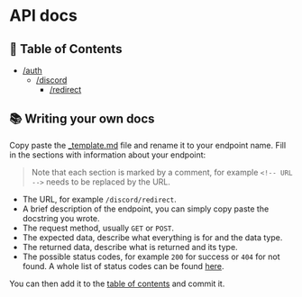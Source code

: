 # API docs

## 📝 Table of Contents

- [/auth](./auth)
  - [/discord](./auth/discord)
    - [/redirect](./auth/discord/redirect.md)

## 📚 Writing your own docs

Copy paste the [_template.md](./_template.md) file and rename it to your endpoint name. Fill in the sections with information about your endpoint:

> Note that each section is marked by a comment, for example ``<!-- URL -->`` needs to be replaced by the URL.

- The URL, for example ``/discord/redirect``.
- A brief description of the endpoint, you can simply copy paste the docstring you wrote.
- The request method, usually ``GET`` or ``POST``.
- The expected data, describe what everything is for and the data type.
- The returned data, describe what is returned and its type.
- The possible status codes, for example ``200`` for success or ``404`` for not found. A whole list of status codes can be found [here](https://en.wikipedia.org/wiki/List_of_HTTP_status_codes).

You can then add it to the [table of contents](#-table-of-contents) and commit it.
